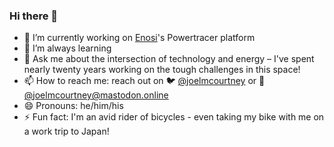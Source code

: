 ### Hi there 👋

- 🔭 I’m currently working on [Enosi](https://enosi.energy/)'s Powertracer platform
- 🌱 I’m always learning
- 💬 Ask me about the intersection of technology and energy – I've spent nearly twenty years working on the tough challenges in this space!
- 📫 How to reach me: reach out on 🐦 [@joelmcourtney](https://twitter.com/joelmcourtney) or 🐘 [@joelmcourtney@mastodon.online](https://mastodon.online/@joelmcourtney)
- 😄 Pronouns: he/him/his
- ⚡ Fun fact: I'm an avid rider of bicycles - even taking my bike with me on a work trip to Japan!

<!--
**jufemaiz/jufemaiz** is a ✨ _special_ ✨ repository because its `README.md` (this file) appears on your GitHub profile.

Here are some ideas to get you started:

- 🔭 I’m currently working on ...
- 🌱 I’m currently learning ...
- 👯 I’m looking to collaborate on ...
- 🤔 I’m looking for help with ...
- 💬 Ask me about ...
- 📫 How to reach me: ...
- 😄 Pronouns: ...
- ⚡ Fun fact: ...
-->
